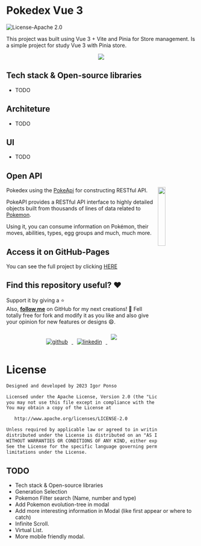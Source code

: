 # Pokedex Vue 3
![License-Apache 2.0](https://img.shields.io/badge/License-Apache%202.0-blue.svg)
<p>
This project was built using Vue 3 + Vite and Pinia for Store management.
Is a simple project for study Vue 3 with Pinia store.
</p>

<p align="center">
  <img src="https://user-images.githubusercontent.com/46560949/215300834-7a0948c8-1700-404b-873d-3760d992e839.gif"/>
</p>


## Tech stack & Open-source libraries
* TODO

## Architeture
* TODO

## UI
* TODO

## Open API

<img src="https://user-images.githubusercontent.com/46560949/215301737-a99fb04d-d981-4027-9304-e45f2506a2da.png" align="right" width="20%"/>

<p>Pokedex using the  <a href="https://pokeapi.co/" target="_blank">PokeApi</a> for constructing RESTful API.</p>
<p>PokeAPI provides a RESTful API interface to highly detailed objects built from thousands of lines of data related to <a href="https://en.wikipedia.org/wiki/Pokemon">Pokemon</a>. </p>
<p>
Using it, you can consume information on Pokémon, their moves, abilities, types, egg groups and much, much more.
</p>



## Access it on GitHub-Pages
You can see the full project by clicking <a href="https://igor-ponso.github.io/Pokedex-vue/" target="_blank">HERE</a>



## Find this repository useful? :heart:
Support it by giving a :star: <br>
Also, __[follow me](https://github.com/igor-ponso)__ on GitHub for my next creations! 🤩
Fell totally free for fork and modify it as you like and also give your opinion for new features or designs :smile:.

<p align="center">
<a href="https://github.com/igor-ponso" target="_blank">
<img style="margin: 10px" src="https://img.shields.io/badge/github-%2324292e.svg?&style=for-the-badge&logo=github&logoColor=white" alt="github"/>
</a>
<a href="https://linkedin.com/in/igorponso" target="_blank">
<img style="margin: 10px" src="https://img.shields.io/badge/linkedin-%231E77B5.svg?&style=for-the-badge&logo=linkedin&logoColor=white" alt="linkedin"/>
</a>
<a href = "mailto:igorponso07@gmail.com"><img style="margin: 10px" src="https://img.shields.io/badge/Gmail-D14836?style=for-the-badge&logo=gmail&logoColor=white" target="_blank"></a>
</p>

# License
```xml
Designed and developed by 2023 Igor Ponso

Licensed under the Apache License, Version 2.0 (the "License");
you may not use this file except in compliance with the License.
You may obtain a copy of the License at

   http://www.apache.org/licenses/LICENSE-2.0

Unless required by applicable law or agreed to in writing, software
distributed under the License is distributed on an "AS IS" BASIS,
WITHOUT WARRANTIES OR CONDITIONS OF ANY KIND, either express or implied.
See the License for the specific language governing permissions and
limitations under the License.
```


## TODO
* Tech stack & Open-source libraries
* Generation Selection
* Pokemon Filter search (Name, number and type)
* Add Pokemon evolution-tree in modal
* Add more interesting information in Modal (like first appear or where to catch)
* Infinite Scroll.
* Virtual List.
* More mobile friendly modal.
